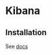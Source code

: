 # Kibana

## Installation

See [docs](https://www.elastic.co/guide/en/kibana/current/introduction.html)

